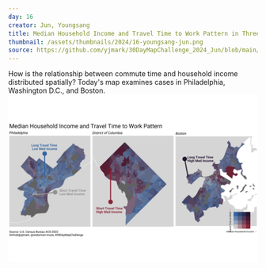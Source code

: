 ```yaml
---
day: 16
creator: Jun, Youngsang
title: Median Household Income and Travel Time to Work Pattern in Three Eastern Cities
thumbnail: /assets/thumbnails/2024/16-youngsang-jun.png
source: https://github.com/yjmark/30DayMapChallenge_2024_Jun/blob/main/Day16_ACS_Income-TimeTravel/Day16_Jun.Rmd
---
```


How is the relationship between commute time and household income distributed spatially? Today's map examines cases in Philadelphia, Washington D.C., and Boston.
![Screenshot of interactive map](assets/thumbnails/2024/16-youngsang-jun.png)

